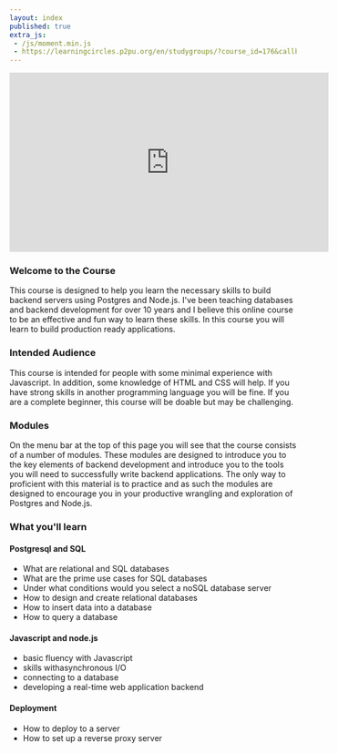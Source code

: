 ```yaml
---
layout: index
published: true
extra_js:
 - /js/moment.min.js
 - https://learningcircles.p2pu.org/en/studygroups/?course_id=176&callback=renderCircles
---
```

<center>
<iframe width="560" height="315" src="https://www.youtube.com/embed/vSSB9Cr7huc" frameborder="0" allowfullscreen></iframe></center>

### Welcome to the Course
This course is designed to help you learn the necessary skills to build backend servers using Postgres and Node.js. I've been teaching databases and backend development for over 10 years and  I believe this online course to be an effective and fun way to learn these skills. In this course you will learn to build production ready applications.

### Intended Audience
This course is intended for people with some minimal experience with Javascript. In addition, some knowledge of HTML and CSS will help. If you have strong skills in another programming language you will be fine. If you are a complete beginner, this course will be doable but may be challenging.

### Modules
On the menu bar at the top of this page you will see that the course consists of a number of modules. These modules are designed to introduce you to the key elements of backend development and introduce you to the tools you will need to successfully write backend applications. The only way to proficient with this material is to practice and as such the modules are designed to encourage you in your productive wrangling and exploration of Postgres and Node.js. 

### What you'll learn

#### Postgresql and SQL

* What are relational and SQL databases
* What are the prime use cases for SQL databases
* Under what conditions would you select a noSQL database server
* How to design and create relational databases
* How to insert data into a database
* How to query a database

#### Javascript and node.js

* basic fluency with Javascript
* skills withasynchronous I/O
* connecting to a database
* developing a real-time web application backend
 

#### Deployment
* How to deploy to a server
* How to set up a reverse proxy server

